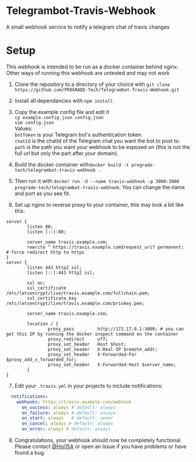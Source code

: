 # Telegrambot-Travis-Webhook
A small webhook service to notify a telegram chat of travis changes

# Setup
This webhook is intended to be run as a docker container behind nginx.
Other ways of running this webhook are untested and may not work

1. Clone the repository to a directory of your choice with `git clone https://github.com/PROGRADE-Tech/Telegrambot-Travis-Webhook.git`

2. Install all dependancies with `npm install`

3. Copy the example config file and edit it<br>
`cp example.config.json config.json`<br>
`vim config.json`<br>
Values:<br>
`botToken` is your Telegram bot's authentication token.<br>
`chatId` is the chatId of the Telegram chat you want the bot to post to.<br>
`path` is the path you want your webhook to be exposed on (this is not the full url but only the part after your domain).

4. Build the docker container with`docker build -t prograde-tech/telegrambot-travis-webhook .`
5. Then run it with `docker run -d --name travis-webhook -p 3000:3000 prograde-tech/telegrambot-travis-webhook`. You can change the name and port as you see fit.

6. Set up nginx to reverse proxy to your container, this may look a bit like this:
```
server {
        listen 80;
        listen [::]:80;

        server_name travis.example.com;
        rewrite ^ https://travis.example.com$request_uri? permanent;    # force redirect http to https
}
server {
        listen 443 http2 ssl;
        listen [::]:443 http2 ssl;

        ssl on;
        ssl_certificate /etc/letsencrypt/live/travis.example.com/fullchain.pem;
        ssl_certificate_key /etc/letsencrypt/live/travis.example.com/privkey.pem;

        server_name travis.example.com;

        location / {
                proxy_pass         http://172.17.0.1:3000; # you can get this IP by running the docker inspect command on the container
                proxy_redirect     off;
                proxy_set_header   Host $host;
                proxy_set_header   X-Real-IP $remote_addr;
                proxy_set_header   X-Forwarded-For $proxy_add_x_forwarded_for;
                proxy_set_header   X-Forwarded-Host $server_name;
        }
}
```
7. Edit your `.travis.yml` in your projects to include notifications:
```yml
  notifications:
    webhooks: https://travis.example.com/webhook
      on_success: always # default: always
      on_failure: always # default: always
      on_start: always   # default: never
      on_cancel: always # default: always
      on_error: always # default: always
```

8. Congratulations, your webhook should now be completely functional. Please contact [@Hoi15A][1] or open an Issue if you have problems or have found a bug.


[1]: https://github.com/Hoi15A
